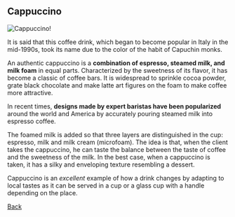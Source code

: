 ## Cappuccino
![Cappuccino!](https://www.thespruceeats.com/thmb/UA_NNtGiS5n6CI07kJVOMkSqYEA=/2942x2942/smart/filters:no_upscale%28%29/how-to-make-cappuccinos-766116-hero-01-a754d567739b4ee0b209305138ecb996.jpg)

It is said that this coffee drink, which began to become popular in Italy in the mid-1990s, took its name due to the color of the habit of Capuchin monks.

An authentic cappuccino is a **combination of espresso, steamed milk, and milk foam** in equal parts. Characterized by the sweetness of its flavor, it has become a classic of coffee bars. It is widespread to sprinkle cocoa powder, grate black chocolate and make latte art figures on the foam to make coffee more attractive.

In recent times, **designs made by expert baristas have been popularized** around the world and America by accurately pouring steamed milk into espresso coffee.

The foamed milk is added so that three layers are distinguished in the cup: espresso, milk and milk cream (microfoam). The idea is that, when the client takes the cappuccino, he can taste the balance between the taste of coffee and the sweetness of the milk. In the best case, when a cappuccino is taken, it has a silky and enveloping texture resembling a dessert.

Cappuccino is an *excellent* example of how a drink changes by adapting to local tastes as it can be served in a cup or a glass cup with a handle depending on the place.

[Back](https://github.com/inesse13/Midterm-Project/blob/main/README.md)
